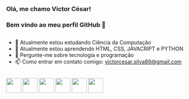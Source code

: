 ### Olá, me chamo Victor César! 
### Bem vindo ao meu perfil GitHub 👋
##

- 🔭 Atualmente estou estudando Ciência da Computação
- 🌱 Atualmente estou aprendendo HTML, CSS, JAVACRIPT e PYTHON
- 💬 Pergunte-me sobre tecnologia e programação
- 📫 Como entrar em contato comigo: victorcesar.silva89@gmail.com

##
<div>
<img src="https://cdn.jsdelivr.net/gh/devicons/devicon/icons/git/git-original.svg" width="40" height="40"/>
<img src="https://cdn.jsdelivr.net/gh/devicons/devicon/icons/github/github-original.svg" width="40" height="40"/>
<img src="https://cdn.jsdelivr.net/gh/devicons/devicon/icons/c/c-original.svg" width="40" height="40"/>
<img src="https://cdn.jsdelivr.net/gh/devicons/devicon/icons/python/python-original.svg" width="40" height="40"/>
<img src="https://cdn.jsdelivr.net/gh/devicons/devicon/icons/html5/html5-original.svg" width="40" height="40"/>
<img src="https://cdn.jsdelivr.net/gh/devicons/devicon/icons/css3/css3-original.svg" width="40" height="40"/>
                   
</div>
